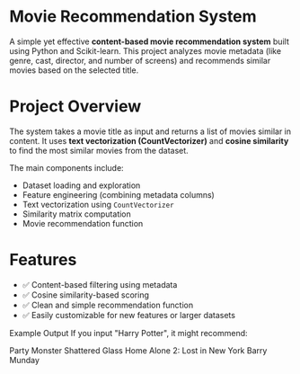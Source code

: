 #  Movie Recommendation System

A simple yet effective **content-based movie recommendation system** built using Python and Scikit-learn. This project analyzes movie metadata (like genre, cast, director, and number of screens) and recommends similar movies based on the selected title.


# Project Overview

The system takes a movie title as input and returns a list of movies similar in content. It uses **text vectorization (CountVectorizer)** and **cosine similarity** to find the most similar movies from the dataset.

The main components include:

- Dataset loading and exploration
- Feature engineering (combining metadata columns)
- Text vectorization using `CountVectorizer`
- Similarity matrix computation
- Movie recommendation function


# Features

- ✅ Content-based filtering using metadata
- ✅ Cosine similarity-based scoring
- ✅ Clean and simple recommendation function
- ✅ Easily customizable for new features or larger datasets


Example Output
If you input "Harry Potter", it might recommend:

Party Monster
Shattered Glass
Home Alone 2: Lost in New York
Barry Munday
